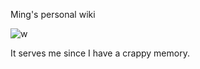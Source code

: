 Ming's personal wiki

![w](https://s3-us-west-2.amazonaws.com/wiki-image-mteng/w.png)

It serves me since I have a crappy memory. 